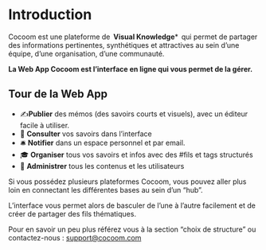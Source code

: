 # Introduction
Cocoom est une plateforme de  **Visual Knowledge***  qui permet de partager des informations pertinentes, synthétiques et attractives au sein d’une équipe, d’une organisation, d’une communauté. 

**La Web App Cocoom est l’interface en ligne qui vous permet de la gérer.**

## Tour de la Web App
-  ✍️**Publier** des mémos (des savoirs courts et visuels), avec un éditeur facile à utiliser.
- 📌 **Consulter** vos savoirs dans l’interface
-  🛎 **Notifier** dans un espace personnel et par email.
-  🎓 **Organiser** tous vos savoirs et infos avec des #fils et tags structurés
- 👑  **Administrer** tous les contenus et les utilisateurs

Si vous possédez plusieurs plateformes Cocoom, vous pouvez aller plus loin en connectant les différentes bases au sein d’un “hub”.

L’interface vous permet alors de basculer de l’une à l’autre facilement et de créer de partager des fils thématiques. 

Pour en savoir un peu plus référez vous à la section “choix de structure” ou contactez-nous :
support@cocoom.com


 




